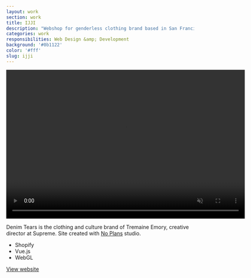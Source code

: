```yaml
---
layout: work
section: work
title: IJJI
description: "Webshop for genderless clothing brand based in San Francisco"
categories: work
responsibilities: Web Design &amp; Development
background: '#0b1122'
color: '#fff'
slug: ijji
---
```


<div>
  <video loop muted playsinline id="{{ page.slug }}" class="browser_img" title="{{ page.title }}"
    preload="auto" width="640" height="400" data-setup="{}">
    <source src="{{ site.root }}/work/videos/ijji.mp4#t=0.1" type='video/mp4'>
  </video>
</div>

<p>
  Denim Tears is the clothing and culture brand of Tremaine Emory, creative director at Supreme. Site created with <a href="https://no-plans.com/" target="_blank">No Plans</a> studio.
</p>

<ul class="tags">
  <li>Shopify</li>
  <li>Vue.js</li>
  <li>WebGL</li>
</ul>

<a href="https://denim-tears.com/" class="button" rel="external">View website</a>
